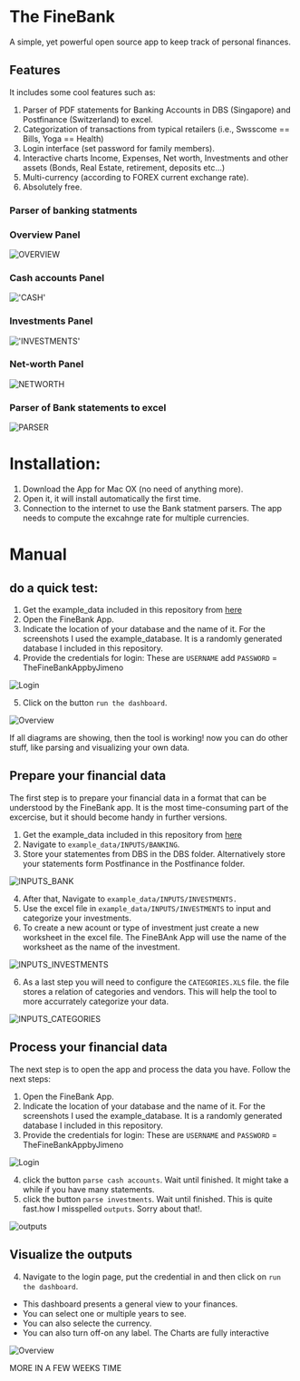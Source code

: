 # The FineBank

A simple, yet powerful open source app to keep track of personal finances. 

## Features

It includes some cool features such as:

1. Parser of PDF statements for Banking Accounts in DBS (Singapore) and Postfinance (Switzerland) to excel.
2. Categorization of transactions from typical retailers (i.e., Swsscome == Bills, Yoga == Health)
3. Login interface (set password for family members).
4. Interactive charts Income, Expenses, Net worth, Investments and other assets (Bonds, Real Estate, retirement, deposits etc...)
5. Multi-currency (according to FOREX current exchange rate).
6. Absolutely free.

### Parser of banking statments

### Overview Panel

![OVERVIEW](https://github.com/JIMENOFONSECA/FineBank/raw/master/screenshots/all/Screenshot%202019-04-19%20at%2010.52.09%20AM.png)

### Cash accounts Panel

!['CASH'](https://github.com/JIMENOFONSECA/FineBank/raw/master/screenshots/all/Screenshot%202019-04-19%20at%2010.04.22%20AM.png)

### Investments Panel

!['INVESTMENTS'](https://github.com/JIMENOFONSECA/FineBank/raw/master/screenshots/all/Screenshot%202019-04-19%20at%2010.04.45%20AM.png)

### Net-worth Panel

![NETWORTH](https://github.com/JIMENOFONSECA/FineBank/raw/master/screenshots/all/Screenshot%202019-04-19%20at%2010.04.56%20AM.png)

### Parser of Bank statements to excel

![PARSER](https://github.com/JIMENOFONSECA/FineBank/raw/master/screenshots/all/parser2.png)

# Installation:

1. Download the App for Mac OX (no need of anything more).
2. Open it, it will install automatically the first time.
3. Connection to the internet to use the Bank statment parsers. The app needs to compute the excahnge rate for multiple currencies.

# Manual

## do a quick test:

1. Get the example_data included in this repository from [here](https://github.com/JIMENOFONSECA/FineBank/raw/master/example_data/example_data.zip)
2. Open the FineBank App.
3. Indicate the location of your database and the name of it. For the screenshots I used the example_database. It is a randomly generated database I included in this repository. 
4. Provide the credentials for login: These are `USERNAME` add `PASSWORD` = TheFineBankAppbyJimeno

![Login](https://github.com/JIMENOFONSECA/FineBank/raw/master/screenshots/Login/login.gif)

5. Click on the button `run the dashboard`.

![Overview](https://github.com/JIMENOFONSECA/FineBank/raw/master/screenshots/Overview%20tab/overview.gif)

If all diagrams are showing, then the tool is working! now you can do other stuff, like parsing and visualizing your own data.

## Prepare your financial data

The first step is to prepare your financial data in a format that can be understood by the FineBank app. It is the most time-consuming part of the excercise, but it should become handy in further versions.

1. Get the example_data included in this repository from [here](https://github.com/JIMENOFONSECA/FineBank/raw/master/example_data/example_data.zip)
2. Navigate to `example_data/INPUTS/BANKING`.
3. Store your statementes from DBS in the DBS folder. Alternatively store your statements form Postfinance in the Postfinance folder.

![INPUTS_BANK](https://github.com/JIMENOFONSECA/FineBank/raw/master/screenshots/input%20bank%20folder/bank2.gif)

4. After that, Navigate to `example_data/INPUTS/INVESTMENTS.`
5. Use the excel file in `example_data/INPUTS/INVESTMENTS` to input and categorize your investments.
6. To create a new acount or type of investment just create a new worksheet in the excel file. The FineBAnk App will use the name of the worksheet as the name of the investment.

![INPUTS_INVESTMENTS](https://github.com/JIMENOFONSECA/FineBank/raw/master/screenshots/input%20investments/investments.gif)

6. As a last step you will need to configure the `CATEGORIES.XLS` file. the file stores a relation of categories and vendors. This will help the tool to more accurrately categorize your data.

![INPUTS_CATEGORIES](https://github.com/JIMENOFONSECA/FineBank/raw/master/screenshots/input%20categories/categories.gif)


## Process your financial data

The next step is to open the app and process the data you have. Follow the next steps:

1. Open the FineBank App.
2. Indicate the location of your database and the name of it. For the screenshots I used the example_database. It is a randomly generated database I included in this repository. 
3. Provide the credentials for login: These are `USERNAME` and `PASSWORD` = TheFineBankAppbyJimeno

![Login](https://github.com/JIMENOFONSECA/FineBank/raw/master/screenshots/Login/login.gif)

4. click the button `parse cash accounts`. Wait until finished. It might take a while if you have many statements.
5. click the button `parse investments`. Wait until finished. This is quite fast.how I misspelled `outputs`. Sorry about that!.

![outputs](https://github.com/JIMENOFONSECA/FineBank/raw/master/screenshots/Outputs/outputs.gif)


## Visualize the outputs

4. Navigate to the login page, put the credential in and then click on `run the dashboard`.
 - This dashboard presents a general view to your finances. 
 - You can select one or multiple years to see.
 - You can also selecte the currency.
 - You can also turn off-on any label. The Charts are fully interactive

![Overview](https://github.com/JIMENOFONSECA/FineBank/raw/master/screenshots/Overview%20tab/overview.gif)

MORE IN A FEW WEEKS TIME
